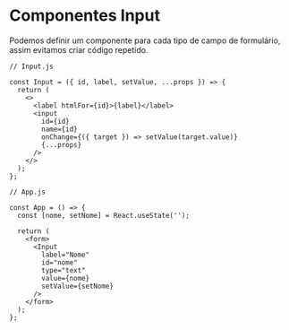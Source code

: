 # Componentes Input

Podemos definir um componente para cada tipo de campo de formulário, assim evitamos criar código repetido.

```
// Input.js

const Input = ({ id, label, setValue, ...props }) => {
  return (
    <>
      <label htmlFor={id}>{label}</label>
      <input
        id={id}
        name={id}
        onChange={({ target }) => setValue(target.value)}
        {...props}
      />
    </>
  );
};
```

```
// App.js

const App = () => {
  const [nome, setNome] = React.useState('');

  return (
    <form>
      <Input
        label="Nome"
        id="nome"
        type="text"
        value={nome}
        setValue={setNome}
      />
    </form>
  );
};
```